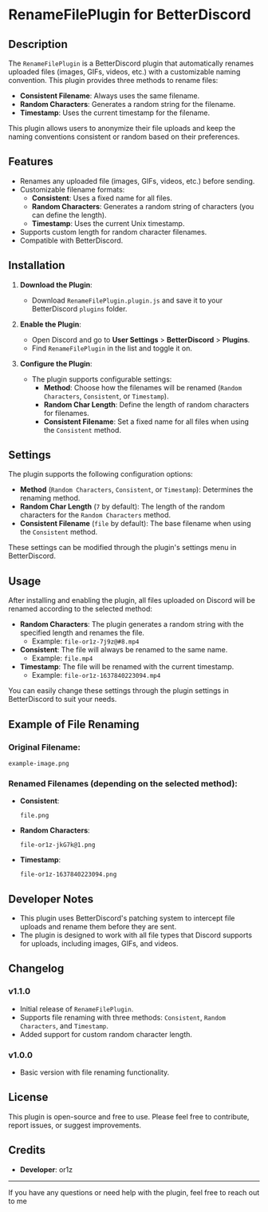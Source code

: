 # RenameFilePlugin for BetterDiscord

## Description

The `RenameFilePlugin` is a BetterDiscord plugin that automatically renames uploaded files (images, GIFs, videos, etc.) with a customizable naming convention. This plugin provides three methods to rename files:

- **Consistent Filename**: Always uses the same filename.
- **Random Characters**: Generates a random string for the filename.
- **Timestamp**: Uses the current timestamp for the filename.

This plugin allows users to anonymize their file uploads and keep the naming conventions consistent or random based on their preferences.

## Features

- Renames any uploaded file (images, GIFs, videos, etc.) before sending.
- Customizable filename formats:
  - **Consistent**: Uses a fixed name for all files.
  - **Random Characters**: Generates a random string of characters (you can define the length).
  - **Timestamp**: Uses the current Unix timestamp.
- Supports custom length for random character filenames.
- Compatible with BetterDiscord.

## Installation

1. **Download the Plugin**:
   - Download `RenameFilePlugin.plugin.js` and save it to your BetterDiscord `plugins` folder.

2. **Enable the Plugin**:
   - Open Discord and go to **User Settings** > **BetterDiscord** > **Plugins**.
   - Find `RenameFilePlugin` in the list and toggle it on.

3. **Configure the Plugin**:
   - The plugin supports configurable settings:
     - **Method**: Choose how the filenames will be renamed (`Random Characters`, `Consistent`, or `Timestamp`).
     - **Random Char Length**: Define the length of random characters for filenames.
     - **Consistent Filename**: Set a fixed name for all files when using the `Consistent` method.

## Settings

The plugin supports the following configuration options:

- **Method** (`Random Characters`, `Consistent`, or `Timestamp`): Determines the renaming method.
- **Random Char Length** (`7` by default): The length of the random characters for the `Random Characters` method.
- **Consistent Filename** (`file` by default): The base filename when using the `Consistent` method.

These settings can be modified through the plugin's settings menu in BetterDiscord.

## Usage

After installing and enabling the plugin, all files uploaded on Discord will be renamed according to the selected method:

- **Random Characters**: The plugin generates a random string with the specified length and renames the file.
  - Example: `file-or1z-7j9z@#8.mp4`
- **Consistent**: The file will always be renamed to the same name.
  - Example: `file.mp4`
- **Timestamp**: The file will be renamed with the current timestamp.
  - Example: `file-or1z-1637840223094.mp4`

You can easily change these settings through the plugin settings in BetterDiscord to suit your needs.

## Example of File Renaming

### Original Filename:
```
example-image.png
```

### Renamed Filenames (depending on the selected method):
- **Consistent**:
  ```
  file.png
  ```
- **Random Characters**:
  ```
  file-or1z-jkG7k@1.png
  ```
- **Timestamp**:
  ```
  file-or1z-1637840223094.png
  ```

## Developer Notes

- This plugin uses BetterDiscord's patching system to intercept file uploads and rename them before they are sent.
- The plugin is designed to work with all file types that Discord supports for uploads, including images, GIFs, and videos.

## Changelog

### v1.1.0
- Initial release of `RenameFilePlugin`.
- Supports file renaming with three methods: `Consistent`, `Random Characters`, and `Timestamp`.
- Added support for custom random character length.
  
### v1.0.0
- Basic version with file renaming functionality.

## License

This plugin is open-source and free to use. Please feel free to contribute, report issues, or suggest improvements.

## Credits

- **Developer**: or1z

---

If you have any questions or need help with the plugin, feel free to reach out to me
